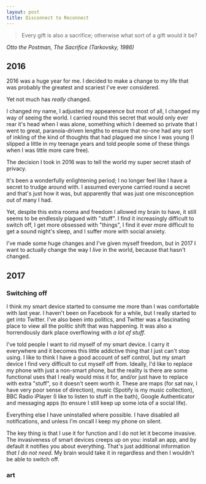 ```yaml
---
layout: post
title: Disconnect to Reconnect
---
```


> Every gift is also a sacrifice; otherwise what sort of a gift would it be?

*Otto the Postman, The Sacrifice (Tarkovsky, 1986)*

## 2016

2016 was a huge year for me. I decided to make a change to my life that was probably
the greatest and scariest I've ever considered.

Yet not much has *really* changed.

I changed my name, I adjusted my appearence but most of all, I changed my way of
seeing the world. I carried round this secret that would only ever rear it's head
when I was alone, something which I deemed so private that I went to great,
paranoia-driven lengths to ensure that no-one had any sort of inkling of the kind
of thoughts that had plagued me since I was young (I slipped a little
in my teenage years and told people some of these things when I was little more
care free).

The decision I took in 2016 was to tell the world my super secret stash of privacy.

It's been a wonderfully enlightening period; I no longer feel like I have a secret
to trudge around with. I assumed everyone carried round a secret and that's just how it was,
but apparently that was just one misconception out of many I had.

Yet, despite this extra rooma and freedom I allowed my brain to have, it still seems
to be endlessly plagued with "stuff". I find it increasingly difficult to switch off,
I get more obsessed with "things", I find it ever more difficult to get a sound night's
sleep, and I suffer more with social anxiety.

I've made some huge changes and I've given myself freedom, but in 2017 I want to actually
change the way I *live* in the world, because that hasn't changed.

## 2017

### Switching off

I think my smart device started to consume me more than I was comfortable with last year.
I haven't been on Facebook for a while, but I really started to get into Twitter. I've
also been into politics, and Twitter was a fascinating place to view all the politic shift
that was happening. It was also a horrendously dark place overflowing with *a lot of stuff*.

I've told people I want to rid myself of my smart device. I carry it everywhere and it becomes
this little addictive thing that I just can't stop using. I like to think I have a good account
of self control, but my smart device I find very difficult to cut myself off from. Ideally, I'd like
to replace my phone with just a non-smart phone, but the reality is there are some functional uses
that I really would miss it for, and/or just have to replace with extra "stuff", so it doesn't
seem worth it. These are maps (for sat nav, I have very poor sense of direction), music (Spotify is my
music collection), BBC Radio iPlayer (I like to listen to stuff in the bath), Google Authenticator
and messaging apps (to ensure I still keep up some iota of a social life).

Everything else I have uninstalled where possible. I have disabled all notifications, and unless I'm
oncall I keep my phone on silent.

The key thing is that I use it for function and I do not let it become invasive. The invasiveness of
smart devices creeps up on you: install an app, and by default it notifies you about everything. That's
just additional information *that I do not need*. My brain would take it in regardless and then I
wouldn't be able to switch off.

### art



